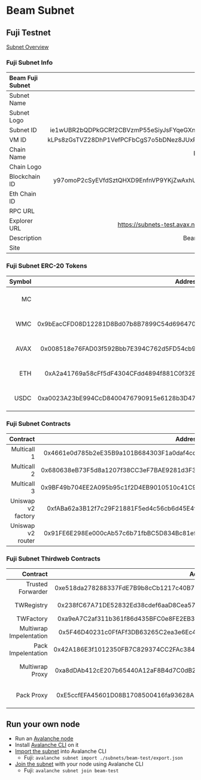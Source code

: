# Beam Subnet

## Fuji Testnet
[Subnet Overview](https://subnets-test.avax.network/subnets/ie1wUBR2bQDPkGCRf2CBVzmP55eSiyJsFYqeGXnTYt2r33aKW)

### Fuji Subnet Info

| Beam Fuji Subnet |                                                   |
| :--------------- | ------------------------------------------------: |
| Subnet Name      |                                              Beam |
| Subnet Logo      |                                               tbd |
| Subnet ID        | ie1wUBR2bQDPkGCRf2CBVzmP55eSiyJsFYqeGXnTYt2r33aKW |
| VM ID            | kLPs8zGsTVZ28DhP1VefPCFbCgS7o5bDNez8JUxPVw9E6Ubbz |
| Chain Name       |                                      Beam Testnet |
| Chain Logo       |                                               tbd |
| Blockchain ID    | y97omoP2cSyEVfdSztQHXD9EnfnVP9YKjZwAxhUfGbLAPYT9t |
| Eth Chain ID     |                                             13337 |
| RPC URL          |                                               tbd |
| Explorer URL     |            https://subnets-test.avax.network/beam |
| Description      |                                  Beam Fuji Subnet |
| Site             |                                               tbd |

### Fuji Subnet ERC-20 Tokens

| Symbol |                                    Address | Decimals |                                                  Logo                                                   |            Description |
| -----: | -----------------------------------------: | -------: | :-----------------------------------------------------------------------------------------------------: | ---------------------: |
|     MC |                                            |       18 |              ![MC logo](https://assets.coingecko.com/coins/images/19304/small/Db4XqML.png)              | Beam mock native token |
|    WMC | 0x9bEacCFD08D12281D8Bd07b8B7899C54d6964700 |       18 |              ![MC logo](https://assets.coingecko.com/coins/images/19304/small/Db4XqML.png)              |        Mock Wrapped MC |
|   AVAX | 0x008518e76FAD03f592Bbb7E394C762d5FD54cb97 |       18 | ![AVAX logo](https://assets.coingecko.com/coins/images/12559/small/Avalanche_Circle_RedWhite_Trans.png) |      Mock Bridged AVAX |
|    ETH | 0xA2a41769a58cFf5dF4304CFdd4894f881C0f32E8 |       18 |           ![Ethereum logo](https://assets.coingecko.com/coins/images/279/small/ethereum.png)            |     Mock Bridged Ether |
|   USDC | 0xa0023A23bE994CcD8400476790915e6128b3D474 |        6 |          ![USDC logo](https://assets.coingecko.com/coins/images/6319/small/USD_Coin_icon.png)           |      Mock Bridged USDC |

### Fuji Subnet Contracts

|           Contract |                                    Address | Description |
| -----------------: | -----------------------------------------: | ----------: |
|        Multicall 1 | 0x4661e0d785b2eE35B9a101B684303F1a0daf4cc5 |             |
|        Multicall 2 | 0x680638eB73F5d8a1207f38CC3eF7BAE9281d3F32 |             |
|        Multicall 3 | 0x9BF49b704EE2A095b95c1f2D4EB9010510c41C9E |             |
| Uniswap v2 factory | 0xfABa62a3B12f7c29F21881F5ed4c56cb6d45E4fb |             |
|  Uniswap v2 router | 0x91FE6E298Ee000cAb57c6b71fbBC5D834Bc81ef1 |             |

### Fuji Subnet Thirdweb Contracts

|                Contract |                                    Address |                       Description |
| ----------------------: | -----------------------------------------: | --------------------------------: |
|       Trusted Forwarder | 0xe518da278288337FdE7B9b8cCb1217c40B759580 |                               GSN |
|              TWRegistry | 0x238fC67A71DE52832Ed38cdef6aaD8Cea57cd4b6 |          Register implementations |
|               TWFactory | 0xa9eA7C2af311b361f86d435BFC0e8FE2EB310b56 |                    Deploy proxies |
| Multiwrap Impelentation | 0x5F46D40231c0FfAFf3DB63265C2ea3e6Ec4f19B8 |                        Wrap logic |
|      Pack Impelentation | 0x42A186E3f1012350FB7C829374CC2FAc384189e7 |                     Lootbox logic |
|         Multiwrap Proxy | 0xa8dDAb412cE207b65440A12aF8B4d7C0dB2eeE5e |    Wrap ERC20, ERC721 and ERC1155 |
|              Pack Proxy | 0xE5ccfEFA45601D08B1708500416fa93628A111C3 | Lootbox ERC20, ERC721 and ERC1155 |

## Run your own node

- Run an [Avalanche node](https://docs.avax.network/nodes/build/set-up-node-with-installer)
- Install [Avalanche CLI](https://docs.avax.network/subnets/install-avalanche-cli) on it
- [Import the subnet](https://docs.avax.network/subnets/how-to-import-subnet) into Avalanche CLI
  - Fuji: `avalanche subnet import ./subnets/beam-test/export.json`
- [Join the subnet](https://docs.avax.network/subnets/deploying-subnets-on-prod#joining-a-subnet) with your node using Avalanche CLI
  - Fuji: `avalanche subnet join beam-test`
